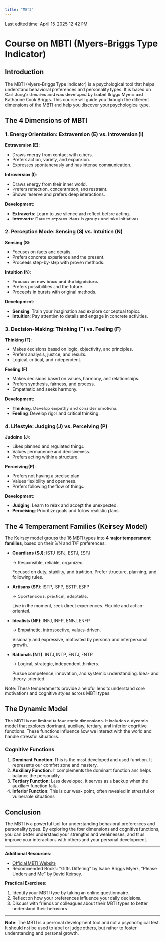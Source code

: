 ```yaml
---
title: "MBTI"
---
```

Last edited time: April 15, 2025 12:42 PM

# Course on MBTI (Myers-Briggs Type Indicator)

## Introduction

The MBTI (Myers-Briggs Type Indicator) is a psychological tool that helps understand behavioral preferences and personality types. It is based on Carl Jung's theories and was developed by Isabel Briggs Myers and Katharine Cook Briggs. This course will guide you through the different dimensions of the MBTI and help you discover your psychological type.

## The 4 Dimensions of MBTI

### 1. Energy Orientation: Extraversion (E) vs. Introversion (I)

**Extraversion (E)**:

- Draws energy from contact with others.
- Prefers action, variety, and expansion.
- Expresses spontaneously and has intense communication.

**Introversion (I)**:

- Draws energy from their inner world.
- Prefers reflection, concentration, and restraint.
- Shows reserve and prefers deep interactions.

**Development**:

- **Extraverts**: Learn to use silence and reflect before acting.
- **Introverts**: Dare to express ideas in groups and take initiatives.

### 2. Perception Mode: Sensing (S) vs. Intuition (N)

**Sensing (S)**:

- Focuses on facts and details.
- Prefers concrete experience and the present.
- Proceeds step-by-step with proven methods.

**Intuition (N)**:

- Focuses on new ideas and the big picture.
- Prefers possibilities and the future.
- Proceeds in bursts with original methods.

**Development**:

- **Sensing**: Train your imagination and explore conceptual topics.
- **Intuition**: Pay attention to details and engage in concrete activities.

### 3. Decision-Making: Thinking (T) vs. Feeling (F)

**Thinking (T)**:

- Makes decisions based on logic, objectivity, and principles.
- Prefers analysis, justice, and results.
- Logical, critical, and independent.

**Feeling (F)**:

- Makes decisions based on values, harmony, and relationships.
- Prefers synthesis, fairness, and process.
- Empathetic and seeks harmony.

**Development**:

- **Thinking**: Develop empathy and consider emotions.
- **Feeling**: Develop rigor and critical thinking.

### 4. Lifestyle: Judging (J) vs. Perceiving (P)

**Judging (J)**:

- Likes planned and regulated things.
- Values permanence and decisiveness.
- Prefers acting within a structure.

**Perceiving (P)**:

- Prefers not having a precise plan.
- Values flexibility and openness.
- Prefers following the flow of things.

**Development**:

- **Judging**: Learn to relax and accept the unexpected.
- **Perceiving**: Prioritize goals and follow realistic plans.

## The 4 Temperament Families (Keirsey Model)

The Keirsey model groups the 16 MBTI types into **4 major temperament families**, based on their S/N and T/F preferences:

- **Guardians (SJ)**: ISTJ, ISFJ, ESTJ, ESFJ
    
    → Responsible, reliable, organized.
    
    Focused on duty, stability, and tradition. Prefer structure, planning, and following rules.
    
- **Artisans (SP)**: ISTP, ISFP, ESTP, ESFP
    
    → Spontaneous, practical, adaptable.
    
    Live in the moment, seek direct experiences. Flexible and action-oriented.
    
- **Idealists (NF)**: INFJ, INFP, ENFJ, ENFP
    
    → Empathetic, introspective, values-driven.
    
    Visionary and expressive, motivated by personal and interpersonal growth.
    
- **Rationals (NT)**: INTJ, INTP, ENTJ, ENTP
    
    → Logical, strategic, independent thinkers.
    
    Pursue competence, innovation, and systemic understanding. Idea- and theory-oriented.
    

Note: These temperaments provide a helpful lens to understand core motivations and cognitive styles across MBTI types.

## The Dynamic Model

The MBTI is not limited to four static dimensions. It includes a dynamic model that explores dominant, auxiliary, tertiary, and inferior cognitive functions. These functions influence how we interact with the world and handle stressful situations.

### Cognitive Functions

1. **Dominant Function**: This is the most developed and used function. It represents our comfort zone and mastery.
2. **Auxiliary Function**: It complements the dominant function and helps balance the personality.
3. **Tertiary Function**: Less developed, it serves as a backup when the auxiliary function fails.
4. **Inferior Function**: This is our weak point, often revealed in stressful or vulnerable situations.

## Conclusion

The MBTI is a powerful tool for understanding behavioral preferences and personality types. By exploring the four dimensions and cognitive functions, you can better understand your strengths and weaknesses, and thus improve your interactions with others and your personal development.

---

**Additional Resources**:

- [Official MBTI Website](https://www.myersbriggs.org/)
- Recommended Books: "Gifts Differing" by Isabel Briggs Myers, "Please Understand Me" by David Keirsey.

**Practical Exercises**:

1. Identify your MBTI type by taking an online questionnaire.
2. Reflect on how your preferences influence your daily decisions.
3. Discuss with friends or colleagues about their MBTI types to better understand their behaviors.

---

**Note**: The MBTI is a personal development tool and not a psychological test. It should not be used to label or judge others, but rather to foster understanding and personal growth.
